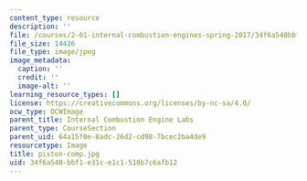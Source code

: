 ```yaml
---
content_type: resource
description: ''
file: /courses/2-61-internal-combustion-engines-spring-2017/34f6a540bbf1e31ce1c1510b7c6afb12_piston-comp.jpg
file_size: 14436
file_type: image/jpeg
image_metadata:
  caption: ''
  credit: ''
  image-alt: ''
learning_resource_types: []
license: https://creativecommons.org/licenses/by-nc-sa/4.0/
ocw_type: OCWImage
parent_title: Internal Combustion Engine Labs
parent_type: CourseSection
parent_uid: 64a15f0e-8adc-26d2-cd98-7bcec2ba4de9
resourcetype: Image
title: piston-comp.jpg
uid: 34f6a540-bbf1-e31c-e1c1-510b7c6afb12
---
```

